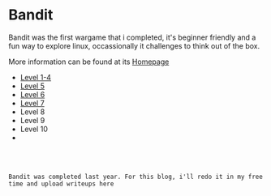 # Bandit 

Bandit was the first wargame that i completed, it's beginner friendly and a fun way to explore linux, occassionally it challenges to think out of the box.

More information can be found at its [Homepage](https://overthewire.org/wargames/bandit/)

- [Level 1-4](./Level1-4.md)
- [Level 5](./Level5.md)
- [Level 6](./Level6.md)
- [Level 7](./Level7.md)
- Level 8
- Level 9
- Level 10
- 









<br/>
<br/>


```
Bandit was completed last year. For this blog, i'll redo it in my free time and upload writeups here
```
